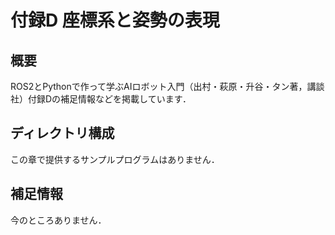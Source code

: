 # 付録D 座標系と姿勢の表現

## 概要

ROS2とPythonで作って学ぶAIロボット入門（出村・萩原・升谷・タン著，講談社）付録Dの補足情報などを掲載しています．

## ディレクトリ構成

この章で提供するサンプルプログラムはありません．

## 補足情報

今のところありません．
